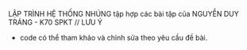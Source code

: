 LẬP TRÌNH HỆ THỐNG NHÚNG 
tập hợp các bài tập của NGUYỄN DUY TRÁNG - K70 SPKT
// LƯU Ý
- code có thể tham khảo và chỉnh sửa theo yêu cầu đề bài. 
